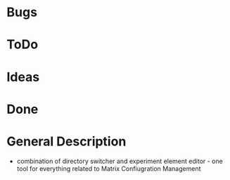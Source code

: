 ﻿# Bugs

# ToDo

# Ideas

# Done

# General Description
* combination of directory switcher and experiment element editor - one tool for everything related to Matrix Confiugration Management